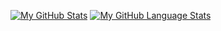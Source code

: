 [![My GitHub Stats](https://github-readme-stats.vercel.app/api/?username=mashehu&count_private=true&theme=tokyonight&showicons=true)]()
[![My GitHub Language Stats](https://github-readme-stats.vercel.app/api/top-langs/?username=mashehu&langs_count=5&theme=tokyonight)]()
